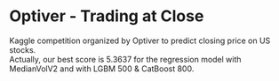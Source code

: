 # Optiver - Trading at Close
Kaggle competition organized by Optiver to predict closing price on US stocks.<br>
Actually, our best score is 5.3637 for the regression model with MedianVolV2 and with LGBM 500 & CatBoost 800.

